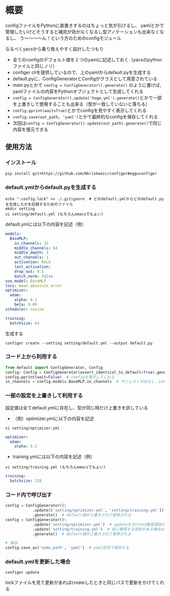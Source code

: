 # 概要

configファイルをPythonに直書きするのはちょっと気が引けるし、
yamlとかで管理したいけどそうすると補完が効かなくなるし型アノテーションも出来なくなるし、
う〜〜〜〜ん！という方のためのconfigモジュール

なるべくyacsから乗り換えやすく設計したつもり

- 全てのconfigのデフォルト値を１つのyamlに記述しておく（yacsのpythonファイルと同じノリ）
- configer cliを提供しているので、上のyamlからdefault.pyを生成する
- default.pyに、ConfigGeneratorとConfigがクラスとして用意されている
- main.pyとかで `config = ConfigGenerator().generate()` のように書けば, yamlファイルの内容をPythonオブジェクトとして生成してくれる
- `config = ConfigGenerator().update('hoge.yml').generate()`とかで一部を上書きして使用することも出来る（型が一致していないと落ちる）
- `config.pprint(wait=True)`とかでconfigを見やすく表示してくれる
- `config.save(out_path, 'yaml')`とかで最終的なconfigを保存してくれる
- 次回は`config = ConfigGenerator().update(out_path).generate()`で同じ内容を復元できる

## 使用方法

### インストール
```shell script
pip install git+https://github.com/Nkriskeeic/configer#egg=configer
```

### default.ymlからdefault.pyを生成する

```shell script
echo ".config.lock" >> ./.gitignore  # どのdefault.ymlからどのdefault.pyを生成したかを記録するためのファイル
mkdir setting
vi setting/default.yml (もちろんemacsでもよい)
```

default.ymlには以下の内容を記述（例）
```yaml
models:
  BaseMLP:
    in_channels: 32
    middle_channels: 64
    middle_depth: 3
    out_channels: 1
    activation: ReLU
    last_activation:
    drop_out: 0.5
    batch_norm: false
use_model: BaseMLP
loss: mean_absolute_error
optimizer:
  adam:
    alpha: 0.1
    beta: 0.09
scheduler: cosine

training:
  batchsize: 64
```

生成する
```shell script
configer create --setting setting/default.yml --output default.py
```

### コード上から利用する
```python
from default import ConfigGenerator, Config
config: Config = ConfigGenerator(assert_identical_to_default=True).generate()  # 生成に使用したymlから変更がないかを確認してconfigをloadする
config.pprint(wait=False)  # configを表示してくれる
in_channels = config.models.BaseMLP.in_channels  # サジェストが出るし、int型であることを追ってくれる
```

### 一部の設定を上書きして利用する

設定値は全てdefault.ymlに存在し、型が同じ時だけ上書きを許している

- （例）optimizer.ymlに以下の内容を記述
```shell script
vi setting/optimizer.yml
```
```yaml
optimizer:
  adam:
    alpha: 0.2
```
- training.ymlには以下の内容を記述（例）
```shell script
vi setting/training.yml (もちろんemacsでもよい)
```
```yaml
training:
  batchsize: 128
```

### コード内で呼び出す

```python
config = ConfigGenerator()\
            .update(['setting/optimizer.yml', 'setting/training.yml'])  # optimizerとtrainingで同じ項目を上書きしようとするとエラーになる
            .generate()  # default値が上書きされて使用される
config = ConfigGenerator()\
            .update('setting/optimizer.yml')  # updateを分ければ衝突項目があっても問題ない
            .update('setting/training.yml')  # 仮に衝突する項目がある場合は、後からupdateしたほうが優先される
            .generate()  # default値が上書きされて使用される

# 保存
config.save_as('some_path', 'yaml')  # yaml形式で保存する
```

### default.ymlを更新した場合
```shell script
configer update
````
lockファイルを見て更新があればcreateしたときと同じパスで更新をかけてくれる
